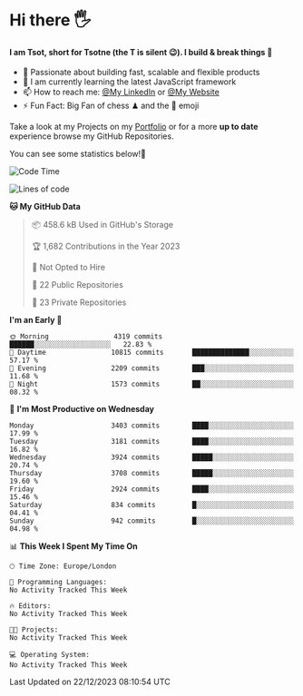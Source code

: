 # Hi there :raised_hand_with_fingers_splayed:
#### I am Tsot, short for Tsotne (the T is silent :wink:). I build & break things :space_invader:
- :telescope: Passionate about building fast, scalable and flexible products
- :seedling: I am currently learning the latest JavaScript framework 
- :mailbox: How to reach me: [@My LinkedIn](https://www.linkedin.com/in/tsotne-gvadzabia/) or [@My Website](https://tsotne.co.uk/contact)
- :zap: Fun Fact: Big Fan of chess ♟ and the 👾 emoji

Take a look at my Projects on my [Portfolio](https://tsotne.co.uk/) or for a more **up to date** experience browse my GitHub Repositories.

You can see some statistics below!:space_invader:
<!--START_SECTION:waka-->
![Code Time](http://img.shields.io/badge/Code%20Time-761%20hrs%202%20mins-blue)

![Lines of code](https://img.shields.io/badge/From%20Hello%20World%20I%27ve%20Written-7.8%20million%20lines%20of%20code-blue)

**🐱 My GitHub Data** 

> 📦 458.6 kB Used in GitHub's Storage 
 > 
> 🏆 1,682 Contributions in the Year 2023
 > 
> 🚫 Not Opted to Hire
 > 
> 📜 22 Public Repositories 
 > 
> 🔑 23 Private Repositories 
 > 
**I'm an Early 🐤** 

```text
🌞 Morning                4319 commits        ██████░░░░░░░░░░░░░░░░░░░   22.83 % 
🌆 Daytime                10815 commits       ██████████████░░░░░░░░░░░   57.17 % 
🌃 Evening                2209 commits        ███░░░░░░░░░░░░░░░░░░░░░░   11.68 % 
🌙 Night                  1573 commits        ██░░░░░░░░░░░░░░░░░░░░░░░   08.32 % 
```
📅 **I'm Most Productive on Wednesday** 

```text
Monday                   3403 commits        ████░░░░░░░░░░░░░░░░░░░░░   17.99 % 
Tuesday                  3181 commits        ████░░░░░░░░░░░░░░░░░░░░░   16.82 % 
Wednesday                3924 commits        █████░░░░░░░░░░░░░░░░░░░░   20.74 % 
Thursday                 3708 commits        █████░░░░░░░░░░░░░░░░░░░░   19.60 % 
Friday                   2924 commits        ████░░░░░░░░░░░░░░░░░░░░░   15.46 % 
Saturday                 834 commits         █░░░░░░░░░░░░░░░░░░░░░░░░   04.41 % 
Sunday                   942 commits         █░░░░░░░░░░░░░░░░░░░░░░░░   04.98 % 
```


📊 **This Week I Spent My Time On** 

```text
🕑︎ Time Zone: Europe/London

💬 Programming Languages: 
No Activity Tracked This Week

🔥 Editors: 
No Activity Tracked This Week

🐱‍💻 Projects: 
No Activity Tracked This Week

💻 Operating System: 
No Activity Tracked This Week
```


 Last Updated on 22/12/2023 08:10:54 UTC
<!--END_SECTION:waka-->
